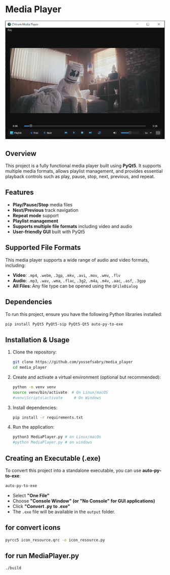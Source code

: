 # Media Player
![app](./Player_Screenshot_1.PNG) 

## Overview
This project is a fully functional media player built using **PyQt5**.
It supports multiple media formats, allows playlist management,
and provides essential playback controls such as play, pause, stop, next,
previous, and repeat.

## Features
- **Play/Pause/Stop** media files
- **Next/Previous** track navigation
- **Repeat mode** support
- **Playlist management**
- **Supports multiple file formats** including video and audio
- **User-friendly GUI** built with PyQt5

## Supported File Formats
This media player supports a wide range of audio and video formats, including:

- **Video**: `.mp4`, `.webm`, `.3gp`, `.mkv`, `.avi`, `.mov`, `.wmv`, `.flv`
- **Audio**: `.mp3`, `.wav`, `.wma`, `.flac`, `.3g2`, `.m4a`, `.m4v`, `.aac`,
    `.asf`, `.3gpp`
- **All Files**: Any file type can be opened using the `QFileDialog`

## Dependencies
To run this project, ensure you have the following Python libraries installed:

```sh
pip install PyQt5 PyQt5-sip PyQt5-Qt5 auto-py-to-exe
```

## Installation & Usage
1. Clone the repository:
   ```sh
   git clone https://github.com/yossefsabry/media_player
   cd media_player
   ```
2. Create and activate a virtual environment (optional but recommended):
   ```sh
   python -m venv venv
   source venv/bin/activate  # On Linux/macOS
   #venv\Scripts\activate     # On Windows
   ```
3. Install dependencies:
   ```sh
   pip install -r requirements.txt
   ```
4. Run the application:
   ```sh
   python3 MediaPlayer.py # on Linux/macOs
   #python MediaPlayer.py # on windows
   ```

## Creating an Executable (.exe)
To convert this project into a standalone executable, you can use **auto-py-to-exe**:
```sh
auto-py-to-exe
```
- Select **"One File"**
- Choose **"Console Window" (or "No Console" for GUI applications)**
- Click **"Convert .py to .exe"**
- The `.exe` file will be available in the `output` folder.


##  for convert icons
```bash
pyrcc5 icon_resource.qrc -o icon_resource.py
```


## for run MediaPlayer.py
```bash
./build
```
